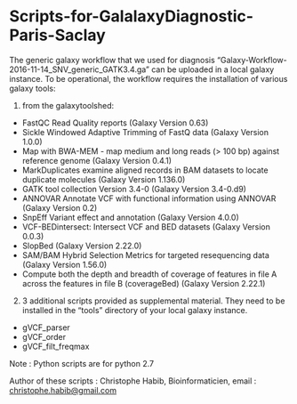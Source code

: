 # Scripts-for-GalalaxyDiagnostic-Paris-Saclay
The generic galaxy workflow that we used for diagnosis “Galaxy-Workflow-2016-11-14_SNV_generic_GATK3.4.ga” can be uploaded in a local galaxy instance. To be operational, the workflow requires the installation of various galaxy tools: 
1) from the galaxytoolshed:
- FastQC Read Quality reports (Galaxy Version 0.63)
- Sickle Windowed Adaptive Trimming of FastQ data (Galaxy Version 1.0.0)
- Map with BWA-MEM - map medium and long reads (> 100 bp) against reference genome (Galaxy Version 0.4.1)
- MarkDuplicates examine aligned records in BAM datasets to locate duplicate molecules (Galaxy Version 1.136.0)
- GATK tool collection Version 3.4-0 (Galaxy Version 3.4-0.d9)
- ANNOVAR Annotate VCF with functional information using ANNOVAR (Galaxy Version 0.2)
- SnpEff Variant effect and annotation (Galaxy Version 4.0.0)
- VCF-BEDintersect: Intersect VCF and BED datasets (Galaxy Version 0.0.3)
- SlopBed (Galaxy Version 2.22.0)
- SAM/BAM Hybrid Selection Metrics for targeted resequencing data (Galaxy Version 1.56.0)
- Compute both the depth and breadth of coverage of features in file A across the features in file B (coverageBed) (Galaxy Version 2.22.1)
2) 3 additional scripts provided as supplemental material.
They need to be installed in the “tools” directory of your local galaxy instance. 
- gVCF_parser
- gVCF_order
- gVCF_filt_freqmax

Note : Python scripts are for python 2.7

Author of these scripts : Christophe Habib, Bioinformaticien, email : christophe.habib@gmail.com
